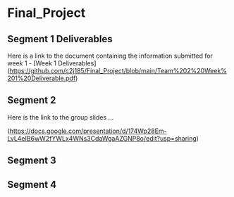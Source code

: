 # Final_Project

## Segment 1 Deliverables
Here is a link to the document containing the information submitted for week 1 - [Week 1 Deliverables] (https://github.com/c2j185/Final_Project/blob/main/Team%202%20Week%201%20Deliverable.pdf)


## Segment 2
Here is the link to the group slides ...

(https://docs.google.com/presentation/d/174Wp28Em-LvL4eIB6wW2fYWLx4WNs3CdaWgaAZGNP8o/edit?usp=sharing)


## Segment 3



## Segment 4

